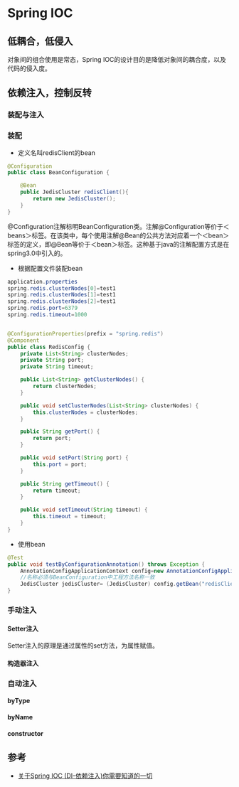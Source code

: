 # Spring IOC

## 低耦合，低侵入
对象间的组合使用是常态，Spring IOC的设计目的是降低对象间的耦合度，以及代码的侵入度。

## 依赖注入，控制反转

### 装配与注入
### 装配
- 定义名叫redisClient的bean
```Java
@Configuration
public class BeanConfiguration {

    @Bean
    public JedisCluster redisClient(){
        return new JedisCluster();
    }
}
```
@Configuration注解标明BeanConfiguration类。注解@Configuration等价于＜beans＞标签。在该类中，每个使用注解@Bean的公共方法对应着一个＜bean＞标签的定义，即@Bean等价于＜bean＞标签。这种基于java的注解配置方式是在spring3.0中引入的。

- 根据配置文件装配bean
```Java
application.properties
spring.redis.clusterNodes[0]=test1
spring.redis.clusterNodes[1]=test1
spring.redis.clusterNodes[2]=test1
spring.redis.port=6379
spring.redis.timeout=1000


@ConfigurationProperties(prefix = "spring.redis")
@Component
public class RedisConfig {
    private List<String> clusterNodes;
    private String port;
    private String timeout;

    public List<String> getClusterNodes() {
        return clusterNodes;
    }

    public void setClusterNodes(List<String> clusterNodes) {
        this.clusterNodes = clusterNodes;
    }

    public String getPort() {
        return port;
    }

    public void setPort(String port) {
        this.port = port;
    }

    public String getTimeout() {
        return timeout;
    }

    public void setTimeout(String timeout) {
        this.timeout = timeout;
    }
}

```
- 使用bean
```Java
@Test
public void testByConfigurationAnnotation() throws Exception {
    AnnotationConfigApplicationContext config=new AnnotationConfigApplicationContext(BeanConfiguration.class);
    //名称必须与BeanConfiguration中工程方法名称一致
    JedisCluster jedisCluster= (JedisCluster) config.getBean("redisClient");
}
```
### 手动注入
#### Setter注入
Setter注入的原理是通过属性的set方法，为属性赋值。


#### 构造器注入

### 自动注入
#### byType
#### byName
#### constructor




## 参考
- [关于Spring IOC (DI-依赖注入)你需要知道的一切](https://blog.csdn.net/javazejian/article/details/54561302)
